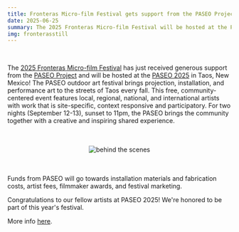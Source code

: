```yaml
---
title: Fronteras Micro-film Festival gets support from the PASEO Project
date: 2025-06-25
summary: The 2025 Fronteras Micro-film Festival will be hosted at the PASEO 2025 in Taos!
img: fronterasstill
---
```

</br>

The [2025 Fronteras Micro-film Festival](https://fronterasmicrofilm.com) has just received generous support from the [PASEO Project](https://paseoproject.org) and will be hosted at the [PASEO 2025](https://paseoproject.org/paseo2025) in Taos, New Mexico! The PASEO outdoor art festival brings projection, installation, and performance art to the streets of Taos every fall. This free, community-centered event features local, regional, national, and international artists with work that is site-specific, context responsive and participatory. For two nights (September 12-13), sunset to 11pm, the PASEO brings the community together with a creative and inspiring shared experience.


</br>
</br>

<center><img src="/img/celebration.gif" class="w-75 shadow-1-strong rounded mb-2" alt="behind the scenes"></center>
</br>
</br>

Funds from PASEO will go towards installation materials and fabrication costs, artist fees, filmmaker awards, and festival marketing.

Congratulations to our fellow artists at PASEO 2025! We're honored to be part of this year's festival.

More info [here](https://paseoproject.org/paseo2025).